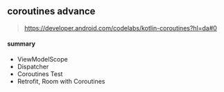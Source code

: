 


## coroutines advance

> https://developer.android.com/codelabs/kotlin-coroutines?hl=da#0

#### summary
- ViewModelScope
- Dispatcher
- Coroutines Test
- Retrofit, Room with Coroutines
<!--stackedit_data:
eyJoaXN0b3J5IjpbMTg2NTA3NTg5LC0xMDY0Mzc5OTEwXX0=
-->